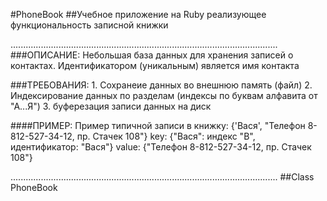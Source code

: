 #PhoneBook 
##Учебное приложение на Ruby реализующее функциональность записной книжки

..........................................................................................................
###ОПИСАНИЕ:
Небольшая база данных для хранения записей о контактах. Идентификатором (уникальным) является имя контакта

###ТРЕБОВАНИЯ:
	1. Сохранеие данных во внешнюю память (файл)
	2. Индексирование данных по разделам (индексы по буквам алфавита от "А...Я")
	3. буферезация записи данных на диск
	
####ПРИМЕР:
	Пример типичной записи в книжку: {'Вася', "Телефон 8-812-527-34-12, пр. Стачек 108"}
		key: {"Вася": индекс "В", идентификатор: "Вася"}
		value: {"Телефон 8-812-527-34-12, пр. Стачек 108"}

..........................................................................................................
##Class PhoneBook
